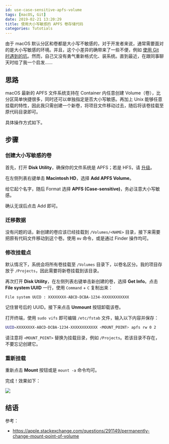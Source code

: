 ```yaml
---
id: use-case-sensitive-apfs-volume
tags: [macOS, Git]
date: 2019-02-21 13:20:29
title: 使用大小写敏感的 APFS 卷存储代码
categories: Tutotials
---
```


由于 macOS 默认分区和卷都是大小写不敏感的，对于开发者来说，通常需要面对的是大小写敏感的环境。并且，这个小差异的确带来了一些不便，例如 [使用 Git 时遇到的坑](https://learnku.com/articles/3782/a-pit-reminder-a-class-or-a-trait-suddenly-can-not-find)。然而，自己又没有勇气重新格式化、装系统。直到最近，在跟同事聊天时给了我一个启发……

<!--more-->

## 思路

macOS 最新的 APFS 文件系统支持在 Container 内任意创建 Volume（卷），比分区简单快捷很多，同时还可以单独指定是否大小写敏感。再加上 Unix 能够任意挂载的特性，因此我只需创建一个新卷，将项目文件移动过去，随后将该卷挂载至原代码目录即可。

具体操作方式如下。

## 步骤

### 创建大小写敏感的卷

首先，打开 **Disk Utility**，确保你的文件系统是 APFS；若是 HFS，请 [升级](http://www.macintosh-data-recovery.com/blog/how-to-convert-hfs-hard-drive-to-apfs-on-high-sierra/)。

在左侧列表右键单击 **Macintosh HD**，选择 **Add APFS Volume**。

给它起个名字，随后 Format 选择 **APFS (Case-sensitive)**，务必注意大小写敏感。

确认无误后点击 Add 即可。

### 迁移数据

没有问题的话，新创建的卷应该已经挂载到 `/Volumes/<NAME>` 目录，接下来需要把原有代码文件移动到这个卷。使用 `mv` 命令，或是通过 Finder 操作均可。

### 修改挂载点

默认情况下，系统会将所有卷挂载至 `/Volumes` 目录下，以卷名区分。我的项目存放于 `/Projects`，因此需要将新卷挂载到该目录。

再次打开 **Disk Utility**，在左侧列表右键单击新创建的卷，选择 **Get Info**。点击 **File system UUID** 一行，使用 `Command` + `C` 复制出来：

```
File system UUID : XXXXXXXX-ABCD-DCBA-1234-XXXXXXXXXXXX
```

记住冒号后的 UUID。接下来点击 **Unmount** 按钮卸载该卷。

打开终端，使用 `sudo vifs` 即可编辑 `/etc/fstab` 文件，输入以下内容并保存：

```bash
UUID=XXXXXXXX-ABCD-DCBA-1234-XXXXXXXXXXXX <MOUNT_POINT> apfs rw 0 2
```

请注意将 `<MOUNT_POINT>` 替换为挂载目录，例如 `/Projects`。若该目录不存在，不要忘记创建它。

### 重新挂载

重新点击 **Mount** 按钮或是 `mount -a` 命令均可。

完成！效果如下：

![](/resources/79b332ecf9af7314541b4ddad1a25575.png)

## 结语

参考：

- <https://apple.stackexchange.com/questions/291149/permanently-change-mount-point-of-volume>

